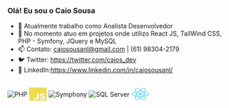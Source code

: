 ### Olá! Eu sou o Caio Sousa

- 🔭 Atualmente trabalho como Analista Desenvolvedor
- 📱  No momento atuo em projetos onde utilizo React JS, TailWind CSS, PHP - Symfony, JQuery e MySQL
- 📫 Contato: caiosousanl@gmail.com | (61) 98304-2179
- 🐦 Twitter: https://twitter.com/caios_dev
- 📧 LinkedIn:https://www.linkedin.com/in/caiosousanl/

<div style="display: inline_block"><br>
  <img align="center" alt="PHP" height="30" width="40" src="https://cdn.jsdelivr.net/gh/devicons/devicon/icons/php/php-plain.svg">
  <img align="center" alt="Js" height="30" width="40" src="https://raw.githubusercontent.com/devicons/devicon/master/icons/javascript/javascript-plain.svg">
  <img align="center" alt=" Symphony" height="30" width="40" src="https://cdn.jsdelivr.net/gh/devicons/devicon/icons/symfony/symfony-original-wordmark.svg">
  <img align="center" alt=" SQL Server" height="30" width="40" src="https://cdn.jsdelivr.net/gh/devicons/devicon/icons/microsoftsqlserver/microsoftsqlserver-plain-wordmark.svg">
  <img align="center" alt="React" height="30" width="40" src="https://raw.githubusercontent.com/devicons/devicon/master/icons/react/react-original.svg">
</div>
<br/>


	

